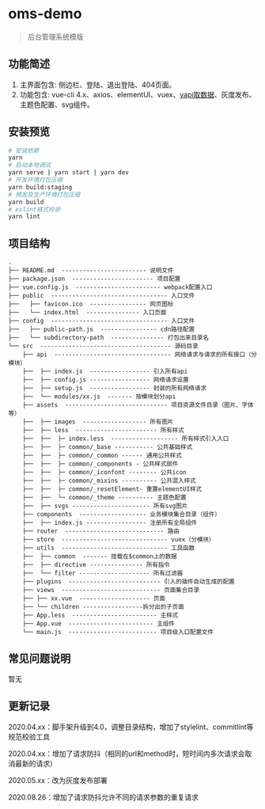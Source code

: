 # oms-demo
> 后台管理系统模版
## 功能简述
1. 主界面包含: 侧边栏、登陆、退出登陆、404页面。
2. 功能包含: vue-cli 4.x、axios、elementUI、vuex、[yapi取数据](http://yapi.youximao.cn/project/613/interface/api)、灰度发布、主题色配置、svg组件。
## 安装预览
```bash
# 安装依赖
yarn
# 启动本地调试
yarn serve | yarn start | yarn dev
# 开发环境打包压缩
yarn build:staging
# 预发及生产环境打包压缩
yarn build
# eslint格式校验
yarn lint
```

## 项目结构
```
.
├── README.md  ------------------------ 说明文件
├── package.json  ----------------------- 项目配置
├── vue.config.js  ------------------------ webpack配置入口
├── public  --------------------------------- 入口文件
├──   ├── favicon.ico  ---------------- 网页图标
├──   └── index.html  --------------- 入口页面
├── config  --------------------------------- 入口文件
├──   ├── public-path.js  ---------------- cdn路径配置
├──   └── subdirectory-path  --------------- 打包出来目录名
└── src  ------------------------------------- 源码目录
    ├── api  --------------------------------- 网络请求与请求的所有接口（分模块）
    ├──  ├── index.js  ----------------- 引入所有api
    ├──  ├── config.js ----------------- 网络请求设置
    ├──  ├── setup.js  ----------------- 封装的所有网络请求
    ├──  └── modules/xx.js  ------- 按模块划分api
    ├── assets  ----------------------------- 项目资源文件目录（图片、字体等）
    ├──  ├── images  ------------------ 所有图片
    ├──  ├── less  ----------------------- 所有样式
    ├──  ├──  ├─ index.less  ------------------- 所有样式引入入口
    ├──  ├──  ├─ common/_base ----------- 公共基础样式
    ├──  ├──  ├─ common/_common ------ 通用公共样式
    ├──  ├──  ├─ common/_components - 公共样式部件
    ├──  ├──  ├─ common/_iconfont -------- 公共icon
    ├──  ├──  ├─ common/_mixins ---------- 公共混入样式
    ├──  ├──  ├─ common/_resetElement- 重置elementUI样式
    ├──  ├──  └─ common/_theme ---------- 主题色配置
    ├──  ├── svgs ---------------------- 所有svg图片
    ├── components  ------------------- 业务模块集合目录（组件）
    ├──  ├── index.js ----------------- 注册所有全局组件
    ├── router  ---------------------------- 路由
    ├── store  ------------------------------ vuex（分模块）
    ├── utils  ------------------------------ 工具函数
    ├──  ├── common  ------- 挂载在$common上的数据
    ├──  ├── directive --------------- 所有指令
    ├──  └── filter -------------------- 所有过滤器
    ├── plugins  -------------------------- 引入的插件自动生成的配置
    ├── views  ---------------------------- 页面集合目录
    ├── ├── xx.vue  -------------------- 页面
    ├── └── children -----------------拆分出的子页面
    ├── App.less  ------------------------ 主样式
    ├── App.vue  ------------------------ 主组件
    └── main.js  ------------------------- 项目级入口配置文件
```
## 常见问题说明

暂无

## 更新记录

2020.04.xx：脚手架升级到4.0，调整目录结构，增加了stylelint、commitlint等规范校验工具

2020.04.xx：增加了请求防抖（相同的url和method时，短时间内多次请求会取消最新的请求）

2020.05.xx：改为灰度发布部署

2020.08.26：增加了请求防抖允许不同的请求参数的重复请求



